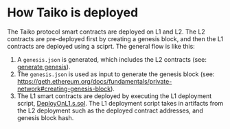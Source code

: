 # How Taiko is deployed

The Taiko protocol smart contracts are deployed on L1 and L2. The L2 contracts are pre-deployed first by creating a genesis block, and then the L1 contracts are deployed using a sciprt. The general flow is like this:

1. A `genesis.json` is generated, which includes the L2 contracts (see: [generate genesis](../utils/generate_genesis/main.ts)).
2. The `genesis.json` is used as input to generate the genesis block (see: https://geth.ethereum.org/docs/fundamentals/private-network#creating-genesis-block).
3. The L1 smart contracts are deployed by executing the L1 deployment script, [DeployOnL1.s.sol](../script/DeployOnL1.s.sol). The L1 deployment script takes in artifacts from the L2 deployment such as the deployed contract addresses, and genesis block hash.
